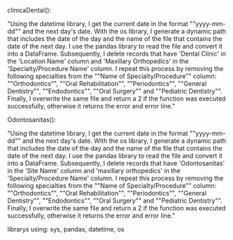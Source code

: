 clinicaDental(): 


"Using the datetime library, I get the current date in the format ""yyyy-mm-dd"" and the next day's date. 
With the os library, I generate a dynamic path that includes the date of the day and the name of the file that contains the date of the next day. 
I use the pandas library to read the file and convert it into a DataFrame. Subsequently, I delete records that have 'Dental Clinic' in the 'Location Name' column and 'Maxillary Orthopedics' in the 'Specialty/Procedure Name' column. I repeat this process by removing the following specialties from the ""Name of Specialty/Procedure"" column: ""Orthodontics"", ""Oral Rehabilitation"", ""Periodontics"", ""General Dentistry"", ""Endodontics"", ""Oral Surgery"" and ""Pediatric Dentistry"". Finally, I overwrite the same file and return a 2 if the function was executed successfully, otherwise it returns the error and error line."

Odontosanitas():

"Using the datetime library, I get the current date in the format ""yyyy-mm-dd"" and the next day's date. 
With the os library, I generate a dynamic path that includes the date of the day and the name of the file that contains the date of the next day. 
I use the pandas library to read the file and convert it into a DataFrame. Subsequently, I delete records that have 'Odontosanitas' in the 'Site Name' column and 'maxillary orthopedics' in the 'Specialty/Procedure Name' column. I repeat this process by removing the following specialties from the ""Name of Specialty/Procedure"" column: ""Orthodontics"", ""Oral Rehabilitation"", ""Periodontics"", ""General Dentistry"", ""Endodontics"", ""Oral Surgery"" and ""Pediatric Dentistry"". Finally, I overwrite the same file and return a 2 if the function was executed successfully, otherwise it returns the error and error line."

librarys using: sys, pandas, datetime, os


